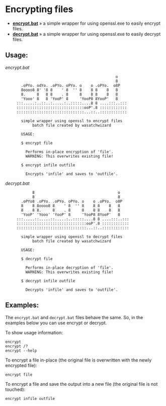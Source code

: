 
# Encrypting files

* [__encrypt.bat__](https://github.com/kodybrown/dos/blob/master/encrypt.bat) » a simple wrapper for using openssl.exe to easily encrypt files.
* [__decrypt.bat__](https://github.com/kodybrown/dos/blob/master/decrypt.bat) » a simple wrapper for using openssl.exe to easily decrypt files.

## Usage:

_encrypt.bat_
```
                                                 o
                                                 8
       .oPYo. odYo. .oPYo. oPYo. o    o .oPYo.  o8P
       8oooo8 8' '8 8    ' 8  '' 8    8 8    8   8
       8.     8   8 8    . 8     8    8 8    8   8
       'Yooo' 8   8 'YooP' 8     'YooP8 8YooP'   8
     :::.....:..::..:.....:..:::::....8 8 ....:::..:::
     ::::::::::::::::::::::::::::::ooP'.8 ::::::::::::
     ::::::::::::::::::::::::::::::...::..::::::::::::

       simple wrapper using openssl to encrypt files
            batch file created by wasatchwizard

       USAGE:

       $ encrypt file

         Performs in-place encryption of 'file'.
         WARNING: This overwrites existing file!

       $ encrypt infile outfile

         Encrypts 'infile' and saves to 'outfile'.
```

_decrypt.bat_
```
            8                                     o
            8                                     8
       .oPYo8 .oPYo. .oPYo. oPYo. o    o .oPYo.  o8P
       8    8 8oooo8 8    ' 8  '' 8    8 8    8   8
       8    8 8.     8    . 8     8    8 8    8   8
       'YooP' 'Yooo' 'YooP' 8     'YooP8 8YooP'   8
     :::.....::.....::.....:..:::::....8 8 ....:::..:::
     :::::::::::::::::::::::::::::::ooP'.8 ::::::::::::
     :::::::::::::::::::::::::::::::...::..::::::::::::

       simple wrapper using openssl to decrypt files
            batch file created by wasatchwizard

       USAGE:

       $ decrypt file

         Performs in-place decryption of 'file'.
         WARNING: This overwrites existing file!

       $ decrypt infile outfile

         Decrypts 'infile' and saves to 'outfile'.
```

## Examples:

The `encrypt.bat` and `decrypt.bat` files behave the same. So, in the examples below you can use encrypt or decrypt.

To show usage information:

    encrypt
    encrypt /?
    encrypt --help

To encrypt a file in-place (the original file is overwritten with the newly encrypted file):

    encrypt file

To encrypt a file and save the output into a new file (the original file is not touched):

    encrypt infile outfile

